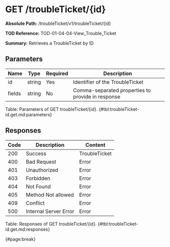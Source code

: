 <!--
    ATTENTION: This file was generated via gradle!
               Do NOT manually edit this file! Any such changes will be overwritten!
-->

# GET /troubleTicket/{id}

**Absolute Path:** /troubleTicket/v1/troubleTicket/{id}

**TOD Reference:** TOD-01-04-04-View_Trouble_Ticket

**Summary:** Retrieves a TroubleTicket by ID

## Parameters

| Name | Type | Required | Description |
| ------ | ------ | --- | ------------ |
| id | string | Yes | Identifier of the TroubleTicket |
| fields | string | No | Comma-separated properties to provide in response |

Table: Parameters of GET troubleTicket/{id}. {#tbl:troubleTicket-id.get.md:parameters}

## Responses

| Code | Description | Content |
|------|-------------|---------|
| 200 | Success | TroubleTicket |
| 400 | Bad Request | Error |
| 401 | Unauthorized | Error |
| 403 | Forbidden | Error |
| 404 | Not Found | Error |
| 405 | Method Not allowed | Error |
| 409 | Conflict | Error |
| 500 | Internal Server Error | Error |

Table: Responses of GET troubleTicket/{id}. {#tbl:troubleTicket-id.get.md:responses}

{#page:break}
